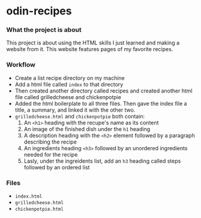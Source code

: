 # odin-recipes
### What the project is about
This project is about using the HTML skills I just learned and making a website from it. This website features pages of my favorite recipes.  
### Workflow
- Create a list recipe directory on my machine
- Add a html file called `index` to that directory 
- Then created another directory called recipes and created another html file called grilledcheese and chickenpotpie
- Added the html boilerplate to all three files. Then gave the index file a title, a summary, and linked it with the other two.
-  `grilledcheese.html` and `chickenpotpie` both contain:
    1. An `<h1>` heading with the recupe's name as its content
    2. An image of the finished dish under the `h1` heading
    3. A description heading with the `<h2>` element followed by a paragraph describing the recipe
    4. An ingredients heading `<h3>` followed by an unordered ingredients needed for the recipe
    5. Lasly, under the ingreidents list, add an `h3` heading called steps followed by an ordered list
  
### Files
- `index.html`
- `grilledcheese.html`
- `chickenpotpie.html`
    

